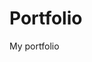 # Portfolio
My portfolio


























































































